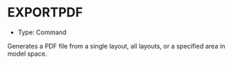 # EXPORTPDF

- Type: Command

Generates a PDF file from a single layout, all layouts, or a specified area in model space.
